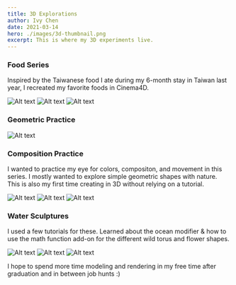 ```yaml
---
title: 3D Explorations
author: Ivy Chen
date: 2021-03-14
hero: ./images/3d-thumbnail.png
excerpt: This is where my 3D experiments live. 
---
```


### Food Series 

Inspired by the Taiwanese food I ate during my 6-month stay in Taiwan last year, I recreated my favorite foods in Cinema4D. 

<div className="Image__Small">
  <img
    src="./images/hotpot.png"
    title="3d thumbnail"
    alt="Alt text"
  />
  <img
    src="./images/sushi.png"
    title="3d thumbnail"
    alt="Alt text"
  />
  <img
    src="./images/soupdumpling.png"
    title="3d thumbnail"
    alt="Alt text"
  />
</div>

### Geometric Practice 
<div className="Image__Small">
  <img
    src="./images/geometric.png"
    title="3d thumbnail"
    alt="Alt text"
  />
</div>


### Composition Practice

I wanted to practice my eye for colors, compositon, and movement in this series. I mostly wanted to explore simple geometric shapes with nature. This is also my first time creating in 3D without relying on a tutorial. 

<!-- ## Images -->

<div className="Image__Small">
  <img
    src="./images/3d-thumbnail.png"
    title="3d thumbnail"
    alt="Alt text"
  />
  <img
    src="./images/mirror-2.png"
    title="3d thumbnail"
    alt="Alt text"
  />
  <img
    src="./images/mirror-3.png"
    title="3d thumbnail"
    alt="Alt text"
  />
</div>

### Water Sculptures

I used a few tutorials for these. Learned about the ocean modifier & how to use the math function add-on for the different wild torus and flower shapes. 

<div className="Image__Small">
  <img
    src="./images/water-1.png"
    title="water-1"
    alt="Alt text"
  />
  <img
    src="./images/water-2.png"
    title="water-1"
    alt="Alt text"
  />
  <img
    src="./images/water-3.png"
    title="water-1"
    alt="Alt text"
  />
</div>

I hope to spend more time modeling and rendering in my free time after graduation and in between job hunts :) 

